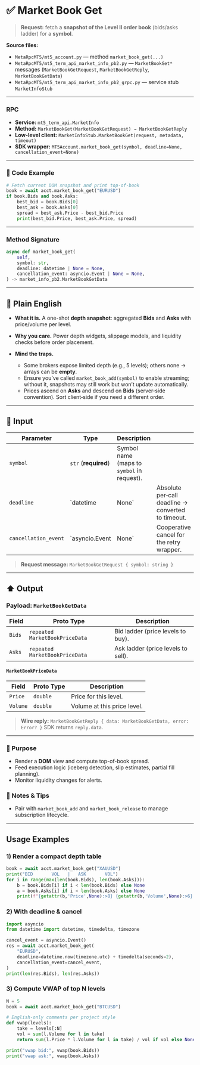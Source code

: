 # ✅ Market Book Get

> **Request:** fetch a **snapshot of the Level II order book** (bids/asks ladder) for a **symbol**.

**Source files:**

* `MetaRpcMT5/mt5_account.py` — method `market_book_get(...)`
* `MetaRpcMT5/mt5_term_api_market_info_pb2.py` — `MarketBookGet*` messages (`MarketBookGetRequest`, `MarketBookGetReply`, `MarketBookGetData`)
* `MetaRpcMT5/mt5_term_api_market_info_pb2_grpc.py` — service stub `MarketInfoStub`

---

### RPC

* **Service:** `mt5_term_api.MarketInfo`
* **Method:** `MarketBookGet(MarketBookGetRequest) → MarketBookGetReply`
* **Low-level client:** `MarketInfoStub.MarketBookGet(request, metadata, timeout)`
* **SDK wrapper:** `MT5Account.market_book_get(symbol, deadline=None, cancellation_event=None)`

---

### 🔗 Code Example

```python
# Fetch current DOM snapshot and print top-of-book
book = await acct.market_book_get("EURUSD")
if book.Bids and book.Asks:
    best_bid = book.Bids[0]
    best_ask = book.Asks[0]
    spread = best_ask.Price - best_bid.Price
    print(best_bid.Price, best_ask.Price, spread)
```

---

### Method Signature

```python
async def market_book_get(
    self,
    symbol: str,
    deadline: datetime | None = None,
    cancellation_event: asyncio.Event | None = None,
) -> market_info_pb2.MarketBookGetData
```

---

## 💬 Plain English

* **What it is.** A one-shot **depth snapshot**: aggregated **Bids** and **Asks** with price/volume per level.
* **Why you care.** Power depth widgets, slippage models, and liquidity checks before order placement.
* **Mind the traps.**

  * Some brokers expose limited depth (e.g., 5 levels); others none → arrays can be **empty**.
  * Ensure you’ve called `market_book_add(symbol)` to enable streaming; without it, snapshots may still work but won’t update automatically.
  * Prices ascend on **Asks** and descend on **Bids** (server‑side convention). Sort client‑side if you need a different order.

---

## 🔽 Input

| Parameter            | Type                 | Description                                |                                                    |   |
| -------------------- | -------------------- | ------------------------------------------ | -------------------------------------------------- | - |
| `symbol`             | `str` (**required**) | Symbol name (maps to `symbol` in request). |                                                    |   |
| `deadline`           | \`datetime           | None\`                                     | Absolute per‑call deadline → converted to timeout. |   |
| `cancellation_event` | \`asyncio.Event      | None\`                                     | Cooperative cancel for the retry wrapper.          |   |

> **Request message:** `MarketBookGetRequest { symbol: string }`

---

## ⬆️ Output

### Payload: `MarketBookGetData`

| Field  | Proto Type                     | Description                        |
| ------ | ------------------------------ | ---------------------------------- |
| `Bids` | `repeated MarketBookPriceData` | Bid ladder (price levels to buy).  |
| `Asks` | `repeated MarketBookPriceData` | Ask ladder (price levels to sell). |

#### `MarketBookPriceData`

| Field    | Proto Type | Description                 |
| -------- | ---------- | --------------------------- |
| `Price`  | `double`   | Price for this level.       |
| `Volume` | `double`   | Volume at this price level. |

> **Wire reply:** `MarketBookGetReply { data: MarketBookGetData, error: Error? }`
> SDK returns `reply.data`.

---

### 🎯 Purpose

* Render a **DOM** view and compute top-of-book spread.
* Feed execution logic (iceberg detection, slip estimates, partial fill planning).
* Monitor liquidity changes for alerts.

### 🧩 Notes & Tips

* Pair with `market_book_add` and `market_book_release` to manage subscription lifecycle.

---

## Usage Examples

### 1) Render a compact depth table

```python
book = await acct.market_book_get("XAUUSD")
print("BID       VOL   |   ASK       VOL")
for i in range(max(len(book.Bids), len(book.Asks))):
    b = book.Bids[i] if i < len(book.Bids) else None
    a = book.Asks[i] if i < len(book.Asks) else None
    print(f"{getattr(b,'Price',None):>8} {getattr(b,'Volume',None):>6} | {getattr(a,'Price',None):>8} {getattr(a,'Volume',None):>6}")
```

### 2) With deadline & cancel

```python
import asyncio
from datetime import datetime, timedelta, timezone

cancel_event = asyncio.Event()
res = await acct.market_book_get(
    "EURUSD",
    deadline=datetime.now(timezone.utc) + timedelta(seconds=2),
    cancellation_event=cancel_event,
)
print(len(res.Bids), len(res.Asks))
```

### 3) Compute VWAP of top N levels

```python
N = 5
book = await acct.market_book_get("BTCUSD")

# English-only comments per project style
def vwap(levels):
    take = levels[:N]
    vol = sum(l.Volume for l in take)
    return sum(l.Price * l.Volume for l in take) / vol if vol else None

print("vwap bid:", vwap(book.Bids))
print("vwap ask:", vwap(book.Asks))
```
